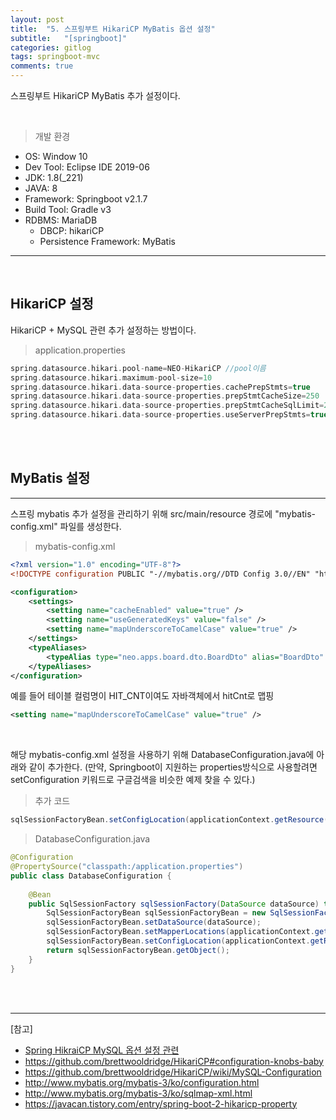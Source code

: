 ```yaml
---
layout: post
title:  "5. 스프링부트 HikariCP MyBatis 옵션 설정"
subtitle:   "[springboot]"
categories: gitlog
tags: springboot-mvc
comments: true
---
```


스프링부트 HikariCP MyBatis 추가 설정이다.

<br>



> 개발 환경  

- OS: Window 10
- Dev Tool: Eclipse IDE 2019-06
- JDK: 1.8(_221)
- JAVA: 8
- Framework: Springboot v2.1.7
- Build Tool: Gradle v3
- RDBMS: MariaDB
	+ DBCP: hikariCP
	+ Persistence Framework: MyBatis

---

<br>


## HikariCP 설정

HikariCP + MySQL 관련 추가 설정하는 방법이다.

> application.properties

```gradle
spring.datasource.hikari.pool-name=NEO-HikariCP //pool이름
spring.datasource.hikari.maximum-pool-size=10
spring.datasource.hikari.data-source-properties.cachePrepStmts=true
spring.datasource.hikari.data-source-properties.prepStmtCacheSize=250
spring.datasource.hikari.data-source-properties.prepStmtCacheSqlLimit=2048
spring.datasource.hikari.data-source-properties.useServerPrepStmts=true
```

<br><br>


## MyBatis 설정
---

스프링 mybatis 추가 설정을 관리하기 위해 src/main/resource 경로에 "mybatis-config.xml" 파일를 생성한다.

> mybatis-config.xml

```xml
<?xml version="1.0" encoding="UTF-8"?>
<!DOCTYPE configuration PUBLIC "-//mybatis.org//DTD Config 3.0//EN" "http://mybatis.org/dtd/mybatis-3-config.dtd">

<configuration>
    <settings>
        <setting name="cacheEnabled" value="true" />
        <setting name="useGeneratedKeys" value="false" />
        <setting name="mapUnderscoreToCamelCase" value="true" />
    </settings>
    <typeAliases>
    	<typeAlias type="neo.apps.board.dto.BoardDto" alias="BoardDto" />
    </typeAliases>
</configuration>
```

예를 들어 테이블 컬럼명이 HIT_CNT이여도 자바객체에서 hitCnt로 맵핑

```xml
<setting name="mapUnderscoreToCamelCase" value="true" />
```

<br>

해당 mybatis-config.xml 설정을 사용하기 위해 DatabaseConfiguration.java에 아래와 같이 추가한다. (만약, Springboot이 지원하는 properties방식으로 사용할려면 setConfiguration 키워드로 구글검색을 비슷한 예제 찾을 수 있다.)

> 추가 코드

```java
sqlSessionFactoryBean.setConfigLocation(applicationContext.getResource("classpath:/mybatis-config.xml"));
```

> DatabaseConfiguration.java

```java
@Configuration
@PropertySource("classpath:/application.properties")
public class DatabaseConfiguration {
	
	@Bean
	public SqlSessionFactory sqlSessionFactory(DataSource dataSource) throws Exception {
		SqlSessionFactoryBean sqlSessionFactoryBean = new SqlSessionFactoryBean();
		sqlSessionFactoryBean.setDataSource(dataSource);
		sqlSessionFactoryBean.setMapperLocations(applicationContext.getResources("classpath:/mapper/**/*.xml"));
		sqlSessionFactoryBean.setConfigLocation(applicationContext.getResource("classpath:/mybatis-config.xml"));
		return sqlSessionFactoryBean.getObject();
	}
}
```


<br><br>


---

[참고]

- [Spring HikraiCP MySQL 옵션 설정 관련](https://linked2ev.github.io/spring/2019/08/22/Spring-HikraiCP-MySQL-%EC%98%B5%EC%85%98-%EC%84%A4%EC%A0%95-%EA%B4%80%EB%A0%A8/)
- https://github.com/brettwooldridge/HikariCP#configuration-knobs-baby
- https://github.com/brettwooldridge/HikariCP/wiki/MySQL-Configuration
- http://www.mybatis.org/mybatis-3/ko/configuration.html
- http://www.mybatis.org/mybatis-3/ko/sqlmap-xml.html
- https://javacan.tistory.com/entry/spring-boot-2-hikaricp-property